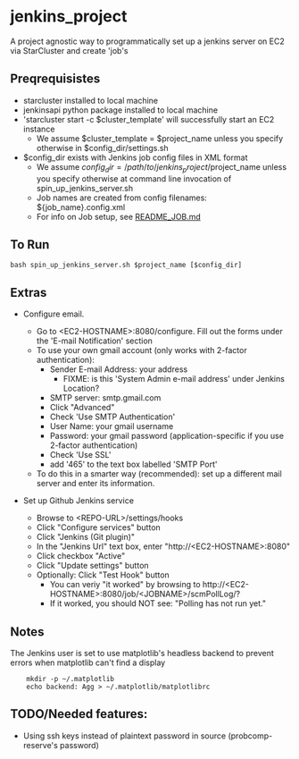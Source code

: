 jenkins_project
===============

A project agnostic way to programmatically set up a jenkins server on EC2 via StarCluster and create 'job's


## Preqrequisistes

* starcluster installed to local machine
* jenkinsapi python package installed to local machine
* 'starcluster start -c $cluster_template' will successfully start an EC2 instance
	* We assume $cluster_template = $project_name unless you specify otherwise in $config_dir/settings.sh
* $config_dir exists with Jenkins job config files in XML format
	* We assume $config_dir = /path/to/jenkins_project/$project_name unless you specify otherwise at command line invocation of spin_up_jenkins_server.sh
	* Job names are created from config filenames: ${job_name}.config.xml
	* For info on Job setup, see [README_JOB.md](https://github.com/mit-probabilistic-computing-project/jenkins_project/blob/master/README_JOB.md)

 

## To Run

    bash spin_up_jenkins_server.sh $project_name [$config_dir]


## Extras

* Configure email.

  * Go to \<EC2-HOSTNAME\>:8080/configure. Fill out the forms under the 'E-mail Notification' section
  * To use your own gmail account (only works with 2-factor authentication):
       * Sender E-mail Address: your address
       		* FIXME: is this 'System Admin e-mail address' under Jenkins Location?
       * SMTP server: smtp.gmail.com
       * Click "Advanced"
       * Check 'Use SMTP Authentication'
       * User Name: your gmail username
       * Password: your gmail password (application-specific if you use 2-factor authentication)
       * Check 'Use SSL'
       * add '465' to the text box labelled 'SMTP Port'
  * To do this in a smarter way (recommended): set up a different mail server and enter its information.

* Set up Github Jenkins service
  * Browse to \<REPO-URL\>/settings/hooks
  * Click "Configure services" button
  * Click "Jenkins (Git plugin)"
  * In the "Jenkins Url" text box, enter "http://\<EC2-HOSTNAME\>:8080"
  * Click checkbox "Active"
  * Click "Update settings" button
  * Optionally: Click "Test Hook" button
  	* You can veriy "it worked" by browsing to http://\<EC2-HOSTNAME\>:8080/job/\<JOBNAME\>/scmPollLog/?
  	* If it worked, you should NOT see: "Polling has not run yet."

## Notes

The Jenkins user is set to use matplotlib's headless backend to prevent errors when matplotlib can't find a display

        mkdir -p ~/.matplotlib
        echo backend: Agg > ~/.matplotlib/matplotlibrc

## TODO/Needed features: 

* Using ssh keys instead of plaintext password in source (probcomp-reserve's password)


